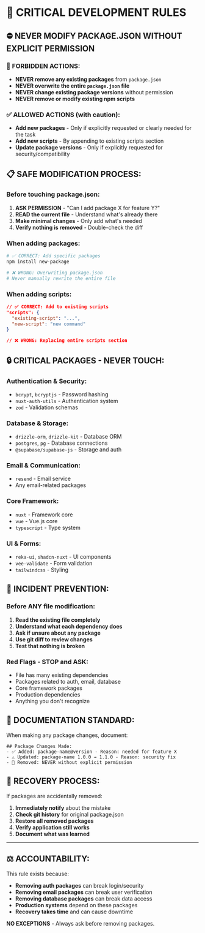 # 🚨 CRITICAL DEVELOPMENT RULES

## ⛔ NEVER MODIFY PACKAGE.JSON WITHOUT EXPLICIT PERMISSION

### 🚫 **FORBIDDEN ACTIONS:**
- **NEVER remove any existing packages** from `package.json`
- **NEVER overwrite the entire `package.json` file**
- **NEVER change existing package versions** without permission
- **NEVER remove or modify existing npm scripts**

### ✅ **ALLOWED ACTIONS (with caution):**
- **Add new packages** - Only if explicitly requested or clearly needed for the task
- **Add new scripts** - By appending to existing scripts section
- **Update package versions** - Only if explicitly requested for security/compatibility

## 📋 **SAFE MODIFICATION PROCESS:**

### **Before touching package.json:**
1. **ASK PERMISSION** - "Can I add package X for feature Y?"
2. **READ the current file** - Understand what's already there
3. **Make minimal changes** - Only add what's needed
4. **Verify nothing is removed** - Double-check the diff

### **When adding packages:**
```bash
# ✅ CORRECT: Add specific packages
npm install new-package

# ❌ WRONG: Overwriting package.json
# Never manually rewrite the entire file
```

### **When adding scripts:**
```json
// ✅ CORRECT: Add to existing scripts
"scripts": {
  "existing-script": "...",
  "new-script": "new command"
}

// ❌ WRONG: Replacing entire scripts section
```

## 🔒 **CRITICAL PACKAGES - NEVER TOUCH:**

### **Authentication & Security:**
- `bcrypt`, `bcryptjs` - Password hashing
- `nuxt-auth-utils` - Authentication system
- `zod` - Validation schemas

### **Database & Storage:**
- `drizzle-orm`, `drizzle-kit` - Database ORM
- `postgres`, `pg` - Database connections
- `@supabase/supabase-js` - Storage and auth

### **Email & Communication:**
- `resend` - Email service
- Any email-related packages

### **Core Framework:**
- `nuxt` - Framework core
- `vue` - Vue.js core
- `typescript` - Type system

### **UI & Forms:**
- `reka-ui`, `shadcn-nuxt` - UI components
- `vee-validate` - Form validation
- `tailwindcss` - Styling

## 🚨 **INCIDENT PREVENTION:**

### **Before ANY file modification:**
1. **Read the existing file completely**
2. **Understand what each dependency does**
3. **Ask if unsure about any package**
4. **Use git diff to review changes**
5. **Test that nothing is broken**

### **Red Flags - STOP and ASK:**
- File has many existing dependencies
- Packages related to auth, email, database
- Core framework packages
- Production dependencies
- Anything you don't recognize

## 📝 **DOCUMENTATION STANDARD:**

When making any package changes, document:
```
## Package Changes Made:
- ✅ Added: package-name@version - Reason: needed for feature X
- ⚠️ Updated: package-name 1.0.0 → 1.1.0 - Reason: security fix
- 🚫 Removed: NEVER without explicit permission
```

## 🎯 **RECOVERY PROCESS:**

If packages are accidentally removed:
1. **Immediately notify** about the mistake
2. **Check git history** for original package.json
3. **Restore all removed packages** 
4. **Verify application still works**
5. **Document what was learned**

---

## ⚖️ **ACCOUNTABILITY:**

This rule exists because:
- **Removing auth packages** can break login/security
- **Removing email packages** can break user verification
- **Removing database packages** can break data access
- **Production systems** depend on these packages
- **Recovery takes time** and can cause downtime

**NO EXCEPTIONS** - Always ask before removing packages.